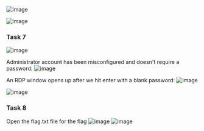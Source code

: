 ![image](https://github.com/Meowdypi/Starting-Point---Tier-0/assets/122643833/19d1a2c3-49e1-4148-a22a-b59ae5e664bd)

![image](https://github.com/Meowdypi/Starting-Point---Tier-0/assets/122643833/f9d8e25a-38fa-4a3b-8cfb-f848715e0802)


### Task 7
![image](https://github.com/Meowdypi/Starting-Point---Tier-0/assets/122643833/969f8e26-4e0a-4ec7-9968-3f4c6473ed01)


Administrator account has been misconfigured and doesn't require a password:
![image](https://github.com/Meowdypi/Starting-Point---Tier-0/assets/122643833/b55d77a1-5392-49e3-bce0-a3149ef20f21)


An RDP window opens up after we hit enter with a blank password:
![image](https://github.com/Meowdypi/Starting-Point---Tier-0/assets/122643833/3c2c09d1-c925-4291-9d47-73f8bb127be8)


![image](https://github.com/Meowdypi/Starting-Point---Tier-0/assets/122643833/7d75d811-a4fd-482a-9802-03d57f70f6e3)


### Task 8
Open the flag.txt file for the flag
![image](https://github.com/Meowdypi/Starting-Point---Tier-0/assets/122643833/291f5c14-120e-4a24-b822-358910b136ea)
![image](https://github.com/Meowdypi/Starting-Point---Tier-0/assets/122643833/0dc512ef-02de-4513-b13f-55e146fc05da)
